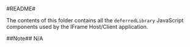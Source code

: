 #README#

The contents of this folder contains all the `deferredLibrary` JavaScript components used by the IFrame Host/Client application.

##Note##
N/A